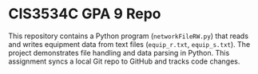 # CIS3534C GPA 9 Repo

This repository contains a Python program (`networkFileRW.py`) that reads and writes equipment data from text files (`equip_r.txt`, `equip_s.txt`). The project demonstrates file handling and data parsing in Python. This assignment syncs a local Git repo to GitHub and tracks code changes.

